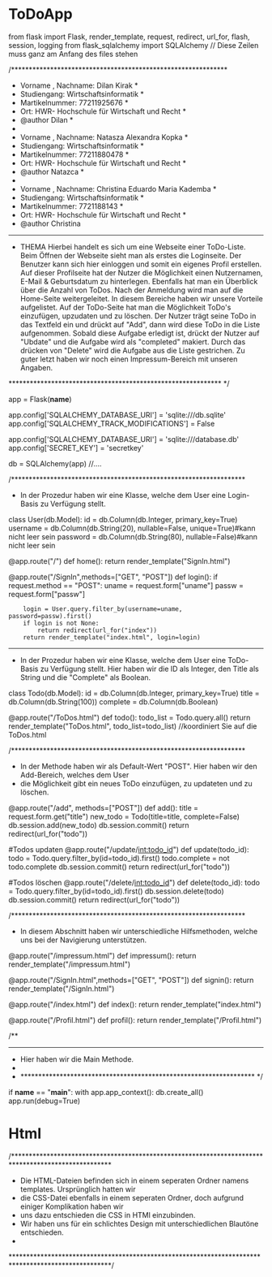 # ToDoApp
from flask import Flask, render_template, request, redirect, url_for, flash, session, logging
from flask_sqlalchemy import SQLAlchemy // Diese Zeilen muss ganz am Anfang des files stehen

/*************************************************************
* Vorname , Nachname:   Dilan Kirak                          * 
 * Studiengang: Wirtschaftsinformatik                        * 
 * Martikelnummer:    77211925676                            * 
 * Ort: HWR- Hochschule für Wirtschaft und Recht             *
 * @author Dilan	            	                         *
 *                                             
* Vorname , Nachname:   Natasza Alexandra Kopka              * 
 * Studiengang: Wirtschaftsinformatik                        * 
 * Martikelnummer:    77211880478                            * 
 * Ort: HWR- Hochschule für Wirtschaft und Recht             *
 * @author Natazca	            	                         *
 *                                             
* Vorname , Nachname:   Christina Eduardo Maria Kademba      * 
 * Studiengang: Wirtschaftsinformatik                        * 
 * Martikelnummer:     7721188143                            * 
 * Ort: HWR- Hochschule für Wirtschaft und Recht             *
 * @author Christina	            	     

 *************************************************************

* THEMA
Hierbei handelt es sich um eine Webseite einer ToDo-Liste. Beim Öffnen der Webseite sieht man als erstes die Loginseite. Der Benutzer kann sich hier einloggen und somit ein eigenes Profil erstellen. Auf dieser Profilseite hat der Nutzer die Möglichkeit einen Nutzernamen, E-Mail & Geburtsdatum zu hinterlegen. Ebenfalls hat man ein Überblick über die Anzahl von ToDos. Nach der Anmeldung wird man auf die Home-Seite weitergeleitet. In diesem Bereiche haben wir unsere Vorteile aufgelistet. 
Auf der ToDo-Seite hat man die Möglichkeit ToDo's einzufügen, upzudaten und zu löschen. Der Nutzer trägt seine ToDo in das Textfeld ein und drückt auf "Add", dann wird diese ToDo in die Liste aufgenommen. Sobald diese Aufgabe erledigt ist, drückt der Nutzer auf "Ubdate" und die Aufgabe wird als "completed" makiert. Durch das drücken von "Delete" wird die Aufgabe aus die Liste gestrichen. 
Zu guter letzt haben wir noch einen Impressum-Bereich mit unseren Angaben. 

************************************************************ */

app = Flask(__name__)

app.config['SQLALCHEMY_DATABASE_URI'] = 'sqlite:///db.sqlite'
app.config['SQLALCHEMY_TRACK_MODIFICATIONS'] = False

app.config['SQLALCHEMY_DATABASE_URI'] = 'sqlite:///database.db'
app.config['SECRET_KEY'] = 'secretkey'

db = SQLAlchemy(app)
//....

/******************************************************************
* In der Prozedur haben wir eine Klasse, welche dem User eine Login-Basis zu Verfügung stellt. 


class User(db.Model):
    id = db.Column(db.Integer, primary_key=True)
    username = db.Column(db.String(20), nullable=False, unique=True)#kann nicht leer sein
    password = db.Column(db.String(80), nullable=False)#kann nicht leer sein

@app.route("/")
def home():
    return render_template("SignIn.html")

@app.route("/SignIn",methods=["GET", "POST"])
def login():
    if request.method == "POST":
        uname = request.form["uname"]
        passw = request.form["passw"]
        
        login = User.query.filter_by(username=uname, password=passw).first()
        if login is not None:
            return redirect(url_for("index"))
        return render_template("index.html", login=login)


****************************************************************
* In der Prozedur haben wir eine Klasse, welche dem User eine ToDo-Basis zu Verfügung stellt. Hier haben wir die ID als Integer, den Title als String und die "Complete" als Boolean.  


class Todo(db.Model):
    id = db.Column(db.Integer, primary_key=True)
    title = db.Column(db.String(100))
    complete = db.Column(db.Boolean)


@app.route("/ToDos.html")
def todo():
    todo_list = Todo.query.all()
    return render_template("ToDos.html", todo_list=todo_list)
    //koordiniert Sie auf die ToDos.html


/******************************************************************
* In der Methode haben wir als Default-Wert "POST". Hier haben wir den Add-Bereich, welches dem User 
* die Möglichkeit gibt ein neues ToDo einzufügen, zu updateten und zu löschen. 


@app.route("/add", methods=["POST"])
def add():
    title = request.form.get("title")
    new_todo = Todo(title=title, complete=False)
    db.session.add(new_todo)
    db.session.commit()
    return redirect(url_for("todo"))

#Todos updaten
@app.route("/update/<int:todo_id>")
def update(todo_id):
    todo = Todo.query.filter_by(id=todo_id).first()
    todo.complete = not todo.complete
    db.session.commit()
    return redirect(url_for("todo"))

#Todos löschen
@app.route("/delete/<int:todo_id>")
def delete(todo_id):
    todo = Todo.query.filter_by(id=todo_id).first()
    db.session.delete(todo)
    db.session.commit()
    return redirect(url_for("todo"))

/******************************************************************
*  In diesem Abschnitt haben wir unterschiedliche Hilfsmethoden, welche uns bei der Navigierung unterstützen. 


@app.route("/impressum.html")
def impressum():
    return render_template("/impressum.html")

@app.route("/SignIn.html",methods=["GET", "POST"])
def signin():
    return render_template("/SignIn.html")


@app.route("/index.html")
def index():
    return render_template("index.html")


@app.route("/Profil.html")
def profil():
    return render_template("/Profil.html")

/**
*   ****************************************************************
*  Hier haben wir die Main Methode.
*    
* ****************************************************************** */

if __name__ == "__main__":
    with app.app_context():
        db.create_all()
    app.run(debug=True)



# Html

/****************************************************************************************************
* Die HTML-Dateien befinden sich in einem seperaten Ordner namens templates. Ursprünglich hatten wir
* die CSS-Datei ebenfalls in einem seperaten Ordner, doch aufgrund einiger Komplikation haben wir 
* uns dazu entschieden die CSS in HTMl einzubinden. 
* Wir haben uns für ein schlichtes Design mit unterschiedlichen Blautöne entschieden. 
* 
****************************************************************************************************/






